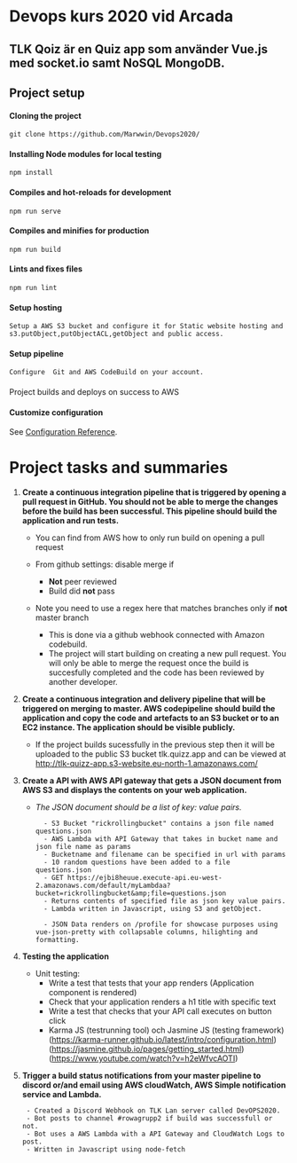 # Devops kurs 2020 vid Arcada 

## TLK Qoiz är en Quiz app som använder Vue.js med socket.io samt NoSQL MongoDB.

## Project setup

#### Cloning the project

```
git clone https://github.com/Marwwin/Devops2020/
```

#### Installing Node modules for local testing
```
npm install
```

#### Compiles and hot-reloads for development
```
npm run serve
```

#### Compiles and minifies for production
```
npm run build
```

#### Lints and fixes files
```
npm run lint
```

#### Setup hosting
```
Setup a AWS S3 bucket and configure it for Static website hosting and s3.putObject,putObjectACL,getObject and public access. 
```

#### Setup pipeline
```
Configure  Git and AWS CodeBuild on your account. 
```

#### 

Project builds and deploys on success to AWS 

#### Customize configuration
See [Configuration Reference](https://cli.vuejs.org/config/).



# Project tasks and summaries

1.  **Create a continuous integration pipeline that is triggered by opening a pull request in GitHub. You should not be able to merge the changes before the build has been successful. This pipeline should build the application and run tests.**

    * You can find from AWS how to only run build on opening a pull request
    * From github settings: disable merge if
        * **Not** peer reviewed
        * Build did **not** pass
    * Note you need to use a regex here that matches branches only if **not** master branch

      - This is done via a github webhook connected with Amazon codebuild. 
      - The project will start building on creating a new pull request. You will only be able to merge the request once the build is succesfully completed and the code has been reviewed by another developer.
    

2. **Create a continuous integration and delivery pipeline that will be triggered on merging to master. AWS codepipeline should build the application and copy the code and artefacts to an S3 bucket or to an EC2 instance. The application should be visible publicly.**
      
      - If the project builds sucessfully in the previous step then it will be uploaded to the public S3 bucket tlk.quizz.app and can be viewed at http://tlk-quizz-app.s3-website.eu-north-1.amazonaws.com/

3. **Create a API with AWS API gateway that gets a JSON document from AWS S3 and displays the contents on your web application.**


    * _The JSON document should be a list of key: value pairs._

            - S3 Bucket "rickrollingbucket" contains a json file named questions.json
            - AWS Lambda with API Gateway that takes in bucket name and json file name as params
            - Bucketname and filename can be specified in url with params 
            - 10 random questions have been added to a file questions.json
            - GET https://ejbi8heuue.execute-api.eu-west-2.amazonaws.com/default/myLambdaa?bucket=rickrollingbucket&amp;file=questions.json
            - Returns contents of specified file as json key value pairs.
            - Lambda written in Javascript, using S3 and getObject.
            
            - JSON Data renders on /profile for showcase purposes using vue-json-pretty with collapsable columns, hilighting and formatting.


4. **Testing the application**
    * Unit testing:
        - Write a test that tests that your app renders (Application component is rendered)
        - Check that your application renders a h1 title with specific text
        - Write a test that checks that your API call executes on button click
        - Karma JS (testrunning tool) och Jasmine JS (testing framework) (https://karma-runner.github.io/latest/intro/configuration.html)
        (https://jasmine.github.io/pages/getting_started.html)
        (https://www.youtube.com/watch?v=h2eWfvcAOTI)


5. **Trigger a build status notifications from your master pipeline to discord or/and email using AWS cloudWatch, AWS Simple notification service and Lambda.**

        - Created a Discord Webhook on TLK Lan server called DevOPS2020. 
        - Bot posts to channel #rowagrupp2 if build was successfull or not.
        - Bot uses a AWS Lambda with a API Gateway and CloudWatch Logs to post. 
        - Written in Javascript using node-fetch
